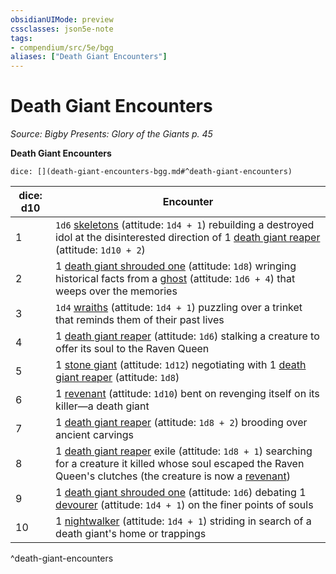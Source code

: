 ```yaml
---
obsidianUIMode: preview
cssclasses: json5e-note
tags:
- compendium/src/5e/bgg
aliases: ["Death Giant Encounters"]
---
```

# Death Giant Encounters
*Source: Bigby Presents: Glory of the Giants p. 45* 

**Death Giant Encounters**

`dice: [](death-giant-encounters-bgg.md#^death-giant-encounters)`

| dice: d10 | Encounter |
|-----------|-----------|
| 1 | `1d6` [skeletons](/3-Mechanics/CLI/bestiary/undead/skeleton.md) (attitude: `1d4 + 1`) rebuilding a destroyed idol at the disinterested direction of 1 [death giant reaper](/3-Mechanics/CLI/bestiary/giant/death-giant-reaper-bgg.md) (attitude: `1d10 + 2`) |
| 2 | 1 [death giant shrouded one](/3-Mechanics/CLI/bestiary/giant/death-giant-shrouded-one-bgg.md) (attitude: `1d8`) wringing historical facts from a [ghost](/3-Mechanics/CLI/bestiary/undead/ghost.md) (attitude: `1d6 + 4`) that weeps over the memories |
| 3 | `1d4` [wraiths](/3-Mechanics/CLI/bestiary/undead/wraith.md) (attitude: `1d4 + 1`) puzzling over a trinket that reminds them of their past lives |
| 4 | 1 [death giant reaper](/3-Mechanics/CLI/bestiary/giant/death-giant-reaper-bgg.md) (attitude: `1d6`) stalking a creature to offer its soul to the Raven Queen |
| 5 | 1 [stone giant](/3-Mechanics/CLI/bestiary/giant/stone-giant.md) (attitude: `1d12`) negotiating with 1 [death giant reaper](/3-Mechanics/CLI/bestiary/giant/death-giant-reaper-bgg.md) (attitude: `1d8`) |
| 6 | 1 [revenant](/3-Mechanics/CLI/bestiary/undead/revenant.md) (attitude: `1d10`) bent on revenging itself on its killer—a death giant |
| 7 | 1 [death giant reaper](/3-Mechanics/CLI/bestiary/giant/death-giant-reaper-bgg.md) (attitude: `1d8 + 2`) brooding over ancient carvings |
| 8 | 1 [death giant reaper](/3-Mechanics/CLI/bestiary/giant/death-giant-reaper-bgg.md) exile (attitude: `1d8 + 1`) searching for a creature it killed whose soul escaped the Raven Queen's clutches (the creature is now a [revenant](/3-Mechanics/CLI/bestiary/undead/revenant.md)) |
| 9 | 1 [death giant shrouded one](/3-Mechanics/CLI/bestiary/giant/death-giant-shrouded-one-bgg.md) (attitude: `1d6`) debating 1 [devourer](/3-Mechanics/CLI/bestiary/undead/devourer-mpmm.md) (attitude: `1d4 + 1`) on the finer points of souls |
| 10 | 1 [nightwalker](/3-Mechanics/CLI/bestiary/undead/nightwalker-mpmm.md) (attitude: `1d4 + 1`) striding in search of a death giant's home or trappings |
^death-giant-encounters